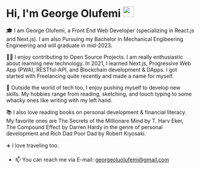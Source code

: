 # Hi, I'm George Olufemi <img src="https://github.com/TheDudeThatCode/TheDudeThatCode/blob/master/Assets/Hi.gif" width="29px">

🎓 I am George Olufemi, a Front End Web Developer (specializing in React.js and Next.js). I am also Pursuing my Bachelor in Mechanical Engibeering Engineering and will graduate in mid-2023.

👨‍💻 I enjoy contributing to Open Source Projects. I am really enthusiastic about learning new technology. In 2021, I learned Next.js, Progressive Web App (PWA), RESTful-API, and Blockchain development & DApps. I got started with Freelancing quite recently and made a name for myself.

🎸 Outside the world of tech too, I enjoy pushing myself to develop new skills. My hobbies range from reading, sketching, and touch typing to some whacky ones like writing with my left hand.

📚 I also love reading books on personal development & financial literacy. My favorite ones are The Secrets of the Millionare Mind by T. Harv Eker, The Compound Effect by Darren Hardy in the genre of personal development and Rich Dad Poor Dad by Robert Kiyosaki.

✈️ I love traveling too. 

- 📫 You can reach me via E-mail: georgeoluolufemi@gmail.com











<!-- 
**George-Olufemi/George-Olufemi** is a ✨ _special_ ✨ repository because its `README.md` (this file) appears on your GitHub profile.

Here are some ideas to get you started:

- 🔭 I’m currently working on ...
- 🌱 I’m currently learning ...
- 👯 I’m looking to collaborate on ...
- 🤔 I’m looking for help with ...
- 💬 Ask me about ...
- 📫 How to reach me: ...
- 😄 Pronouns: ...
- ⚡ Fun fact: ...
 -->
